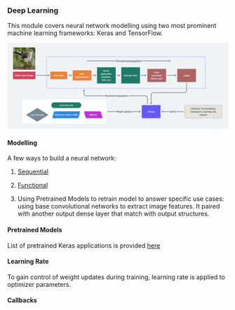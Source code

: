 ### Deep Learning

This module covers neural network modelling using two most prominent machine learning frameworks: Keras and TensorFlow.

![image](images/diagram.png)

#### Modelling

A few ways to build a neural network:

1) [Sequential](https://www.tensorflow.org/guide/keras/sequential_model)

2) [Functional](https://www.tensorflow.org/guide/keras/functional)

3) Using Pretrained Models to retrain model to answer specific use cases: using base convolutional networks to extract image features. It paired with another output dense layer that match with output structures. 


#### Pretrained Models

List of pretrained Keras applications is provided [here](https://keras.io/api/applications/)

#### Learning Rate

To gain control of weight updates during training, learning rate is applied to optimizer parameters. 

#### Callbacks
